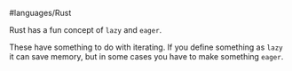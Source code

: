 #languages/Rust 

Rust has a fun concept of `lazy` and `eager`.

These have something to do with iterating. If you define something as `lazy` it can save memory, but in some cases you have to make something `eager`.